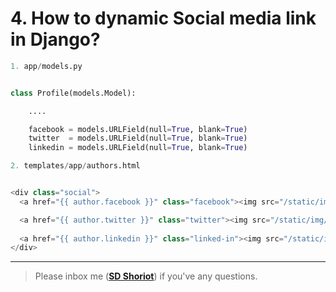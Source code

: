 # 4. How to dynamic Social media link in Django?


```python 
1. app/models.py


class Profile(models.Model):

	....

	facebook = models.URLField(null=True, blank=True)
	twitter  = models.URLField(null=True, blank=True)
	linkedin = models.URLField(null=True, blank=True)
```

```python
2. templates/app/authors.html


<div class="social">
  <a href="{{ author.facebook }}" class="facebook"><img src="/static/img/social/facebook.png" alt=""></a>

  <a href="{{ author.twitter }}" class="twitter"><img src="/static/img/social/twitter.png" alt=""></a>
  
  <a href="{{ author.linkedin }}" class="linked-in"><img src="/static/img/social/linked-in.png" alt=""></a>
</div>
```
---

> Please inbox me (**[SD Shoriot](https://www.facebook.com/shoriot)**) if you've any questions. 